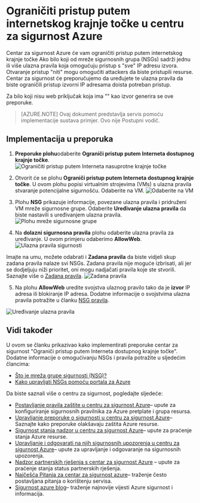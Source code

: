 <properties
   pageTitle="Ograničiti pristup putem internetskog krajnje točke u centru za sigurnost Azure | Microsoft Azure"
   description="Ovaj dokument pokazuje kako implementirati preporuke centar za sigurnost Azure **Ograniči pristup putem Interneta dostupnog krajnje točke**."
   services="security-center"
   documentationCenter="na"
   authors="TerryLanfear"
   manager="MBaldwin"
   editor=""/>

<tags
   ms.service="security-center"
   ms.devlang="na"
   ms.topic="article"
   ms.tgt_pltfrm="na"
   ms.workload="na"
   ms.date="10/26/2016"
   ms.author="terrylan"/>

# <a name="restrict-access-through-internet-facing-endpoints-in-azure-security-center"></a>Ograničiti pristup putem internetskog krajnje točke u centru za sigurnost Azure

Centar za sigurnost Azure će vam ograničiti pristup putem internetskog krajnje točke Ako bilo koji od mreže sigurnosnih grupa (NSGs) sadrži jednu ili više ulazna pravila koja omogućuju pristup s "sve" IP adresu izvora. Otvaranje pristup "niti" mogu omogućiti attackers da biste pristupili resurse. Centar za sigurnost će preporučujemo da uređujete te ulazna pravila da biste ograničili pristup izvorni IP adresama doista potreban pristup.

Za bilo koji nisu web priključak koja ima "" kao izvor generira se ove preporuke.

> [AZURE.NOTE] Ovaj dokument predstavlja servis pomoću implementacije sustava primjer. Ovo nije Postupni vodič.

## <a name="implement-the-recommendation"></a>Implementacija u preporuka

1. **Preporuke plohu**odaberite **Ograniči pristup putem Interneta dostupnog krajnje točke**.
![Ograničiti pristup putem Interneta nasuprotne krajnje točke][1]

2. Otvorit će se plohu **Ograniči pristup putem Interneta dostupnog krajnje točke**. U ovom plohu popisi virtualnim strojevima (VMs) s ulazna pravila stvaranje potencijalne sigurnošću. Odaberite na VM.
![Odaberite na VM][2]

3. Plohu **NSG** prikazuje informacije, povezane ulazna pravila i pridruženi VM mreže sigurnosne grupe. Odaberite **Uređivanje ulazna pravila** da biste nastavili s uređivanjem ulazna pravila.
![Plohu mreže sigurnosne grupe][3]

4. Na **dolazni sigurnosna pravila** plohu odaberite ulazna pravila za uređivanje. U ovom primjeru odaberimo **AllowWeb**.
![Ulazna pravila sigurnosti][4]

  Imajte na umu, možete odabrati i **Zadana pravila** da biste vidjeli skup zadana pravila nalaze svi NSGs. Zadana pravila nije moguće izbrisati, ali jer se dodjeljuju niži prioritet, oni mogu nadjačati pravila koje ste stvorili. Saznajte više o [Zadana pravila](../virtual-network/virtual-networks-nsg.md#default-rules).
![Zadana pravila][5]

5. Na plohu **AllowWeb** uredite svojstva ulaznog pravilo tako da je **izvor** IP adresa ili blokiranje IP adresa. Dodatne informacije o svojstvima ulazna pravila potražite u članku [NSG pravila](../virtual-network/virtual-networks-nsg.md#nsg-rules).

  ![Uređivanje ulazna pravila][6]

## <a name="see-also"></a>Vidi također

U ovom se članku prikazivao kako implementirati preporuke centar za sigurnost "Ograniči pristup putem Interneta dostupnog krajnje točke". Dodatne informacije o omogućivanju NSGs i pravila potražite u sljedećim člancima:

- [Što je mreža grupe sigurnosti (NSG)?](../virtual-network/virtual-networks-nsg.md)
- [Kako upravljati NSGs pomoću portala za Azure](../virtual-network/virtual-networks-create-nsg-arm-pportal.md)

Da biste saznali više o centru za sigurnost, pogledajte sljedeće:

- [Postavljanje pravila zaštite u centru za sigurnost Azure](security-center-policies.md)– upute za konfiguriranje sigurnosnih pravilnika za Azure pretplate i grupa resursa.
- [Upravljanje preporuke o sigurnosti u centru za sigurnost Azure](security-center-recommendations.md)– Saznajte kako preporuke olakšavaju zaštita Azure resurse.
- [Sigurnost stanja nadzor u centru za sigurnost Azure](security-center-monitoring.md)– upute za praćenje stanja Azure resurse.
- [Upravljanje i odgovarati na njih sigurnosnih upozorenja u centru za sigurnost Azure](security-center-managing-and-responding-alerts.md)– upute za upravljanje i odgovaranje na sigurnosnih upozorenja.
- [Nadzor partnerskih rješenja s centar za sigurnost Azure](security-center-partner-solutions.md) – upute za praćenje stanja status partnerskih rješenja.
- [Najčešća Pitanja za centar za sigurnost azure](security-center-faq.md)– traženje često postavljana pitanja o korištenju servisa.
- [Sigurnost azure blog](http://blogs.msdn.com/b/azuresecurity/)– traženje najnovije vijesti Azure sigurnost i informacija.

<!--Image references-->
[1]: ./media/security-center-restrict-access-thru-internet-facing-endpoint/restrict-access-thru-internet-facing-endpoint.png
[2]: ./media/security-center-restrict-access-thru-internet-facing-endpoint/select-a-vm.png
[3]: ./media/security-center-restrict-access-thru-internet-facing-endpoint/network-security-group-blade.png
[4]: ./media/security-center-restrict-access-thru-internet-facing-endpoint/inbound-security-rules.png
[5]: ./media/security-center-restrict-access-thru-internet-facing-endpoint/default-rules.png
[6]: ./media/security-center-restrict-access-thru-internet-facing-endpoint/edit-inbound-rule.png
